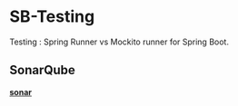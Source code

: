 # SB-Testing
Testing : Spring Runner vs Mockito runner for Spring Boot.

## SonarQube

[**sonar**](https://sonarcloud.io/dashboard?id=sam.romdhani)

